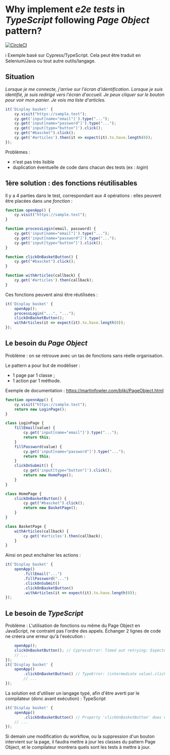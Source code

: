 # Why implement *e2e tests* in *TypeScript* following *Page Object* pattern?

[![CircleCI](https://circleci.com/gh/pinguet62/cypress-typescript-pageobject.svg?style=svg)](https://circleci.com/gh/pinguet62/cypress-typescript-pageobject)

:information_source: Exemple basé sur Cypress/TypeScript. Cela peut être traduit en Selenium/Java ou tout autre outils/langage.

## Situation

*Lorsque je me connecte, j'arrive sur l'écran d'identification. Lorsque je suis identifié, je suis redirigé vers l'écran d'accueil. Je peux cliquer sur le bouton pour voir mon panier. Je vois ma liste d'articles.*

```javascript
it('Display basket' {
    cy.visit("https://sample.test");
    cy.get('input[name="email"]').type("...");
    cy.get('input[name="password"]').type("...");
    cy.get('input[type="button"]').click();
    cy.get("#bascket").click();
    cy.get('#articles').then(it => expect(it).to.have.length(0));
});
```

Problèmes :
* n'est pas très lisible
* duplication éventuelle de code dans chacun des tests (ex : *login*)

## 1ère solution : des fonctions réutilisables

Il y a 4 parties dans le test, correspondant aux 4 opérations : elles peuvent être placées dans une *fonction* :
```javascript
function openApp() {
    cy.visit("https://sample.test");
}

function processLogin(email, password) {
    cy.get('input[name="email"]').type("...");
    cy.get('input[name="password"]').type("...");
    cy.get('input[type="button"]').click();
}

function clickOnBasketButton() {
    cy.get("#bascket").click();
}

function withArticles(callback) {
    cy.get('#articles').then(callback);
}
```

Ces fonctions peuvent ainsi être réutilisées :
```javascript
it('Display basket' {
    openApp();
    processLogin("...", "...");
    clickOnBasketButton();
    withArticles(it => expect(it).to.have.length(0));
});
```

## Le besoin du *Page Object*

Problème : on se retrouve avec un tas de fonctions sans réelle organisation.

Le pattern a pour but de modéliser :
* 1 page par 1 classe ;
* 1 action par 1 méthode.

Exemple de documentation : https://martinfowler.com/bliki/PageObject.html

```javascript
function opennApp() {
    cy.visit("https://sample.test");
    return new LoginPage();
}

class LoginPage {
    fillEmail(value) {
        cy.get('input[name="email"]').type("...");
        return this;
    }
    fillPassword(value) {
        cy.get('input[name="password"]').type("...");
        return this;
    }
    clickOnSubmit() {
        cy.get('input[type="button"]').click();
        return new HomePage();
    }
}

class HomePage {
    clickOnBasketButton() {
        cy.get("#bascket").click();
        return new BasketPage();
    }
}

class BasketPage {
    withArticles(callback) {
        cy.get('#articles').then(callback);
    }
}
```

Ainsi on peut enchaîner les actions :
```javascript
it('Display basket' {
    openApp()
        .fillEmail("...")
        .fillPassword("...")
        .clickOnSubmit()
        .clickOnBasketButton()
        .withArticles(it => expect(it).to.have.length(0));
});
```

## Le besoin de *TypeScript*

Problème : L'utilisation de fonctions ou même du Page Object en JavaScript, ne contraint pas l'ordre des appels. Échanger 2 lignes de code ne créera une erreur qu'à l'exécution :
```javascript
    openApp();
    clickOnBasketButton(); // CypressError: Timed out retrying: Expected to find element 'bascket' to have text '0', but never found it
    // ...
});
it('Display basket' {
    openApp()
        .clickOnBasketButton() // TypeError: (intermediate value).clickOnBasketButton is not a function
        // ...
});
```

La solution est d'utiliser un langage typé, afin d'être averti par le compilateur (donc avant exécution) : TypeScript
```javascript
it('Display basket' {
    openApp()
        .clickOnBasketButton() // Property 'clickOnBasketButton' does not exist on type 'LoginPage'.
    // ...
});
```

Si demain une modification du workflow, ou la suppression d'un bouton intervient sur la page, il faudra mettre à jour les classes du pattern Page Object, et le compilateur montrera quels sont les tests à mettre à jour.
